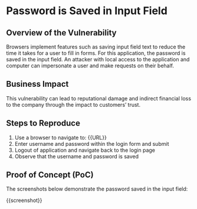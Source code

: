 # Password is Saved in Input Field

## Overview of the Vulnerability

Browsers implement features such as saving input field text to reduce the time it takes for a user to fill in forms. For this application, the password is saved in the input field. An attacker with local access to the application and computer can impersonate a user and make requests on their behalf.

## Business Impact

This vulnerability can lead to reputational damage and indirect financial loss to the company through the impact to customers’ trust.

## Steps to Reproduce

1. Use a browser to navigate to: {{URL}}
1. Enter username and password within the login form and submit
1. Logout of application and navigate back to the login page
1. Observe that the username and password is saved

## Proof of Concept (PoC)

The screenshots below demonstrate the password saved in the input field:

{{screenshot}}
